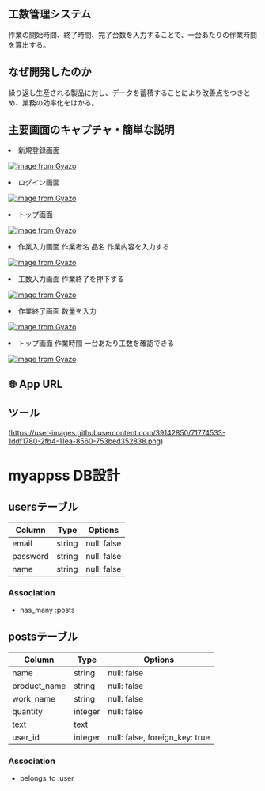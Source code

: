 ## 工数管理システム
作業の開始時間、終了時間、完了台数を入力することで、一台あたりの作業時間を算出する。
## なぜ開発したのか
繰り返し生産される製品に対し、データを蓄積することにより改善点をつきとめ、業務の効率化をはかる。
## 主要画面のキャプチャ・簡単な説明
<li>新規登録画面</li>

[![Image from Gyazo](https://i.gyazo.com/a24f90cc96eee2f28c4961192b9f0381.png)](https://gyazo.com/a24f90cc96eee2f28c4961192b9f0381)
<li>ログイン画面</li>

[![Image from Gyazo](https://i.gyazo.com/5f7faa98b5824ad5c4c9e918a08bdef4.png)](https://gyazo.com/5f7faa98b5824ad5c4c9e918a08bdef4)
<li>トップ画面</li>

[![Image from Gyazo](https://i.gyazo.com/77b72a4a71bf414e790046e865b083e9.png)](https://gyazo.com/77b72a4a71bf414e790046e865b083e9)
<li>作業入力画面 作業者名 品名 作業内容を入力する</li>

[![Image from Gyazo](https://i.gyazo.com/0b0afbbd96553879f4f6863ac3ff8813.png)](https://gyazo.com/0b0afbbd96553879f4f6863ac3ff8813)
<li>工数入力画面 作業終了を押下する</li>

[![Image from Gyazo](https://i.gyazo.com/b59b82c540f5e80b6921fbce345d44f5.png)](https://gyazo.com/b59b82c540f5e80b6921fbce345d44f5)
<li>作業終了画面 数量を入力</li>

[![Image from Gyazo](https://i.gyazo.com/10c1f41a84b9dbd16120a671a6178719.png)](https://gyazo.com/10c1f41a84b9dbd16120a671a6178719)
<li>トップ画面 作業時間 一台あたり工数を確認できる</li>

[![Image from Gyazo](https://i.gyazo.com/a5e846d63b58528c49355afe120007fb.png)](https://gyazo.com/a5e846d63b58528c49355afe120007fb)

## 🌐 App URL

## ツール

(https://user-images.githubusercontent.com/39142850/71774533-1ddf1780-2fb4-11ea-8560-753bed352838.png)
# myappss DB設計
## usersテーブル
|Column|Type|Options|
|------|----|-------|
|email|string|null: false|
|password|string|null: false|
|name|string|null: false|
### Association
- has_many :posts

## postsテーブル
|Column|Type|Options|
|------|----|-------|
|name|string|null: false|
|product_name|string|null: false|
|work_name|string|null: false|
|quantity|integer|null: false|
|text|text||
|user_id|integer|null: false, foreign_key: true|
### Association
- belongs_to :user


